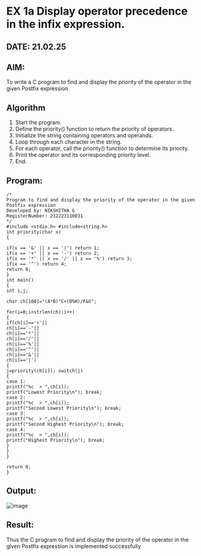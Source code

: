 # EX 1a Display operator precedence in the infix expression.
## DATE: 21.02.25
## AIM:
To write a C program to find and display the priority of the operator in the given Postfix expression

## Algorithm
1. Start the program.
2. Define the priority() function to return the priority of operators.
3. Initialize the string containing operators and operands.
4. Loop through each character in the string.
5. For each operator, call the priority() function to determine its priority.
6. Print the operator and its corresponding priority level.
7. End.

## Program:
```
/*
Program to find and display the priority of the operator in the given Postfix expression
Developed by: NIKSHITHA G
RegisterNumber: 212223110031
*/
#include <stdio.h> #include<string.h>
int priority(char x)
{

if(x == '&' || x == '|') return 1;
if(x == '+' || x == '-') return 2;
if(x == '*' || x == '/' || x == '%') return 3;
if(x == '^') return 4;
return 0;
}
int main()
{
int i,j;
 
char ch[100]="(A*B)^C+(D%H)/F&G";

for(i=0;i<strlen(ch);i++)
{
if(ch[i]=='+'||
ch[i]=='-'||
ch[i]=='*'||
ch[i]=='/'||
ch[i]=='%'||
ch[i]=='^'||
ch[i]=='&'||
ch[i]=='|')
{
j=priority(ch[i]); switch(j)
{
case 1:
printf("%c	> ",ch[i]);
printf("Lowest Priority\n"); break;
case 2:
printf("%c	> ",ch[i]);
printf("Second Lowest Priority\n"); break;
case 3:
printf("%c	> ",ch[i]);
printf("Second Highest Priority\n"); break;
case 4:
printf("%c	> ",ch[i]);
printf("Highest Priority\n"); break;
}
}
}

return 0;
}

```

## Output:

![image](https://github.com/user-attachments/assets/4270ea5c-c09a-4813-b306-76ce3bb204da)


## Result:
Thus the C program to find and display the priority of the operator in the given Postfix expression is implemented successfully
